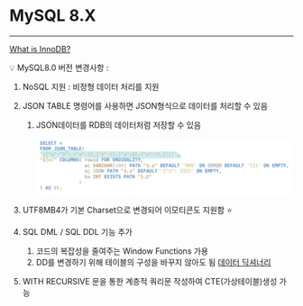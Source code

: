 # MySQL 8.X

---

[What is InnoDB?](MySQL%208%20X%20468b62f98cce47048766be747687364e/What%20is%20InnoDB%2044cd0eacee854e6c9542fea1a7d5f9ca.md)

<aside>
💡 MySQL8.0 버전 변경사항 :

1. NoSQL 지원 : 비정형 데이터 처리를 지원
2. JSON TABLE 명령어를 사용하면 JSON형식으로 데이터를 처리할 수 있음
    1. JSON데이터를 RDB의 데이터처럼 저장할 수 있음
        
        ![스크린샷 2022-08-05 오전 11.13.22.png](MySQL%208%20X%20468b62f98cce47048766be747687364e/%25E1%2584%2589%25E1%2585%25B3%25E1%2584%258F%25E1%2585%25B3%25E1%2584%2585%25E1%2585%25B5%25E1%2586%25AB%25E1%2584%2589%25E1%2585%25A3%25E1%2586%25BA_2022-08-05_%25E1%2584%258B%25E1%2585%25A9%25E1%2584%258C%25E1%2585%25A5%25E1%2586%25AB_11.13.22.png)
        
    
3. UTF8MB4가 기본 Charset으로 변경되어 이모티콘도 지원함 ⭐️
4. SQL DML / SQL DDL 기능 추가
    1. 코드의 복잡성을 줄여주는 Window Functions 가용
    2. DD를 변경하기 위해 테이블의 구성을 바꾸지 않아도 됨 [데이터 딕셔너리](../../../%E1%84%8C%E1%85%A1%E1%86%B8%E1%84%83%E1%85%A1%E1%84%80%E1%85%AE%E1%84%85%E1%85%B5%E1%84%80%E1%85%AE%E1%84%85%E1%85%B5%205ad73d6b03ba495d91e8ec5515e091b1/%E1%84%83%E1%85%A6%E1%84%8B%E1%85%B5%E1%84%90%E1%85%A5%20%E1%84%83%E1%85%B5%E1%86%A8%E1%84%89%E1%85%A7%E1%84%82%E1%85%A5%E1%84%85%E1%85%B5%20fffc8f1b91c0437ca4da3667e5270b93.md) 
5. WITH RECURSIVE 문을 통한 계층적 쿼리문 작성하여 CTE(가상테이블)생성 가능
</aside>